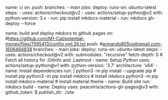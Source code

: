 name: ci
on:
  push:
    branches:
      - main
jobs:
  deploy:
    runs-on: ubuntu-latest
    steps:
      - uses: actions/checkout@v2
      - uses: actions/setup-python@v2
        with:
          python-version: 3.x
      - run: pip install mkdocs-material
      - run: mkdocs gh-deploy --force


name: build and deploy mkdocs to github pages
on: #https://github.com/M1-Cal/potential-money/files/7595413/config.yml.26.txt
  push: #armando805ox@gmail.com-1606464838
    branches:
      - main
jobs:
  deploy:
    runs-on: ubuntu-latest
    steps:
      - uses: actions/checkout@v2
        with:
          submodules: "recursive" 
          fetch-depth: 0       # Fetch all history for .GitInfo and .Lastmod
      - name: Setup Python
        uses: actions/setup-python@v1
        with:
          python-version: '3.7'
          architecture: 'x64'
      - name: Install dependencies
        run: |
          python3 -m pip install --upgrade pip     # install pip
          python3 -m pip install mkdocs            # install mkdocs 
          python3 -m pip install mkdocs-material   # install material theme
      - name: Build site
        run: mkdocs build
      - name: Deploy
        uses: peaceiris/actions-gh-pages@v3
        with:
          github_token: $
          publish_dir: ./site
